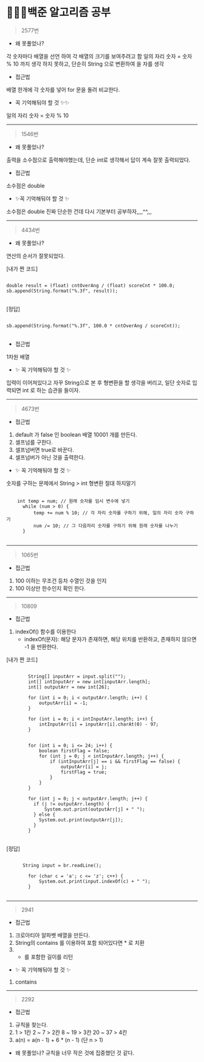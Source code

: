 # 👩🏻‍💻백준 알고리즘 공부

> 2577번
* 왜 못풀었나?

각 숫자마다 배열을 선언 하여 각 배열의 크기를 보여주려고 함
일의 자리 숫자 = 숫자 % 10 까지 생각 하지 못하고, 단순히 String 으로 변환하여 을 자를 생각
* 접근법

배열 한개에 각 숫자를 넣어 for 문을 돌려 비교한다.

* 꼭 기억해둬야 할 것 ✨✨

일의 자리 숫자 = 숫자 % 10
***
> 1546번
* 왜 못풀었나?

출력을 소수점으로 출력해야했는데, 단순 int로 생각해서 답이 계속 잘못 출력되었다.
* 접근법

소수점은 double

* ✨꼭 기억해둬야 할 것 ✨

소수점은 double 진짜 단순한 건데 다시 기본부터 공부하자,,,,^^,,,
***
> 4434번
* 왜 못풀었나?

연산의 순서가 잘못되었다.

[내가 짠 코드]
<pre>
<code>
double result = (float) cntOverAng / (float) scoreCnt * 100.0;
sb.append(String.format("%.3f", result));
</code>
</pre>
[정답]           
<pre>
<code>
sb.append(String.format("%.3f", 100.0 * cntOverAng / scoreCnt));
</code>
</pre>

* 접근법

1차원 배열

* ✨ 꼭 기억해둬야 할 것 ✨

입력이 이어져있다고 자꾸 String으로 본 후 형변환을 할 생각을 버리고, 일단 숫자로 입력되면 int 로 하는 습관을 들이자.

***
> 4673번

* 접근법

1. default 가 false 인 boolean 배열 10001 개를 만든다.
2. 셀프넘를 구한다.
3. 셀프넘버면 true로 바꾼다.
4. 셀프넘버가 아닌 것을 출력한다.

* ✨ 꼭 기억해둬야 할 것 ✨

숫자를 구하는 문제에서 String > int 형변환 절대 하지말기

<pre>
<code>
    int temp = num; // 원래 숫자를 임시 변수에 넣기
      while (num > 0) { 
          temp += num % 10; // 각 자리 숫자를 구하기 위해, 일의 자리 숫자 구하기
          num /= 10; // 그 다음자리 숫자를 구하기 위해 원래 숫자를 나누기
      }
</code>
</pre> 

***
> 1065번

* 접근법

1. 100 이하는 무조건 등차 수열인 것을 인지
2. 100 이상만 한수인지 확인 한다.

***
> 10809

* 접근법

1. indexOf() 함수를 이용한다 
   * indexOf(문자): 해당 문자가 존재하면, 해당 위치를 반환하고, 존재하지 않으면 -1 을 반환한다.

[내가 짠 코드]
<pre>
<code>
        String[] inputArr = input.split("");
        int[] intInputArr = new int[inputArr.length];
        int[] outputArr = new int[26];

        for (int i = 0; i < outputArr.length; i++) {
            outputArr[i] = -1;
        }

        for (int i = 0; i < intInputArr.length; i++) {
            intInputArr[i] = inputArr[i].charAt(0) - 97;
        }


        for (int i = 0; i <= 24; i++) {
            boolean firstFlag = false;
            for (int j = 0; j < intInputArr.length; j++) {
                if (intInputArr[j] == i && firstFlag == false) {
                    outputArr[i] = j;
                    firstFlag = true;
                }
            }
        }

        for (int j = 0; j < outputArr.length; j++) {
          if (j != outputArr.length) {
              System.out.print(outputArr[j] + " ");
          } else {
            System.out.print(outputArr[j]);
          }
        }
</code>
</pre>

[정답]
<pre>
<code>
      String input = br.readLine();

        for (char c = 'a'; c <= 'z'; c++) {
            System.out.print(input.indexOf(c) + " ");
        }
</code>
</pre>

***
> 2941
* 접근법

 1. 크로아티아 알파벳 배열을 만든다.
 2. String의 contains 를 이용하여 포함 되어있다면 * 로 치환
 3. * 를 포함한 길이를 리턴
 
* ✨ 꼭 기억해둬야 할 것 ✨
 1. contains 

***
> 2292
* 접근법
 1. 규칙을 찾는다. 
 2. 1 > 1칸
    2 ~ 7 > 2칸
    8 ~ 19 > 3칸
    20 ~ 37 > 4칸
 3. a(n) = a(n - 1) + 6 * (n - 1) (단 n > 1)
    
* 왜 못풀었나?
규칙을 너무 작은 것에 집중했던 것 같다.